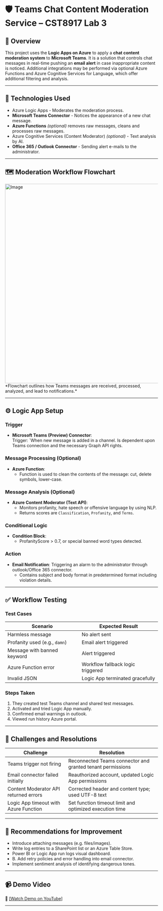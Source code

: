 # 🛡️ Teams Chat Content Moderation Service – CST8917 Lab 3

## 📘 Overview

This project uses the **Logic Apps on Azure** to apply a **chat content moderation system** to **Microsoft Teams**. It is a solution that controls chat messages in real-time pushing an **email alert** in case inappropriate content is noticed. Additional integrations may be performed via optional Azure Functions and Azure Cognitive Services for Language, which offer additional filtering and analysis.

---

## 🧠 Technologies Used

- Azure Logic Apps - Moderates the moderation process.
- **Microsoft Teams Connector** - Notices the appearance of a new chat message.
- **Azure Functions** *(optional)* removes raw messages, cleans and processes raw messages.
- Azure Cognitive Services (Content Moderator) *(optional)* - Text analysis by AI.
- **Office 365 / Outlook Connector** - Sending alert e-mails to the administrator.

---

## 🗺️ Moderation Workflow Flowchart

<img width="1365" height="655" alt="Image" src="https://github.com/user-attachments/assets/41584441-2935-4581-b116-088b612e461b" /> 
*Flowchart outlines how Teams messages are received, processed, analyzed, and lead to notifications.*

---

## ⚙️ Logic App Setup

### Trigger
- **Microsoft Teams (Preview) Connector**:  
  Trigger: `When new message is added in a channel.
  Is dependent upon Teams connection and the necessary Graph API rights.

### Message Processing (Optional)
- **Azure Function**:  
  - Function is used to clean the contents of the message: cut, delete symbols, lower-case.

### Message Analysis (Optional)
- **Azure Content Moderator (Text API)**:  
  - Monitors profanity, hate speech or offensive language by using NLP.
  - Returns scores are `Classification`, `Profanity`, and `Terms`.

### Conditional Logic
- **Condition Block**:  
  - ProfanityScore > 0.7, or special banned word types detected.

### Action
- **Email Notification**:
  Triggering an alarm to the administrator through outlook/Office 365 connector.
  - Contains subject and body format in predetermined format including violation details.

---

## ✅ Workflow Testing

### Test Cases
| Scenario | Expected Result |
|----------|-----------------|
| Harmless message | No alert sent |
| Profanity used (e.g., `damn`) | Email alert triggered |
| Message with banned keyword | Alert triggered |
| Azure Function error | Workflow fallback logic triggered |
| Invalid JSON | Logic App terminated gracefully |

### Steps Taken
1. They created test Teams channel and shared test messages.
2. Activated and tried Logic App manually.
3. Confirmed email warnings in outlook.
4. Viewed run history Azure portal.

---

## 🧪 Challenges and Resolutions

| Challenge | Resolution |
|----------|------------|
| Teams trigger not firing | Reconnected Teams connector and granted tenant permissions |
| Email connector failed initially | Reauthorized account, updated Logic App permissions |
| Content Moderator API returned errors | Corrected header and content type; used UTF-8 text |
| Logic App timeout with Azure Function | Set function timeout limit and optimized execution time |

---

## 🔁 Recommendations for Improvement

- Introduce attaching messages (e.g. files/images).
- Write log entries to a SharePoint list or an Azure Table Store.
- Power BI or Logic App run logs visual dashboard.
- B. Add retry policies and error handling into email connector.
- Implement sentiment analysis of identifying dangerous tones.

---

## 📹 Demo Video

🎥 [[Watch Demo on YouTube]](https://drive.google.com/file/d/1qhqJmapj1yOp6Xcaz7ljakhG4cjThM50/view?usp=sharing)

---


